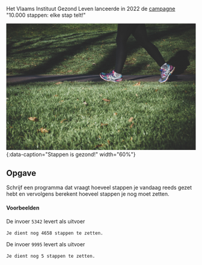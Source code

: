 Het Vlaams Instituut Gezond Leven lanceerde in 2022 de <a href="https://10000stappen.gezondleven.be/" target="_blank">campagne</a> "10.000 stappen: elke stap telt!"

![Stappen is gezond!](media/walking.jpg "Foto door Arek Adeoye op Unsplash."){:data-caption="Stappen is gezond!" width="60%"}

## Opgave
Schrijf een programma dat vraagt hoeveel stappen je vandaag reeds gezet hebt en vervolgens berekent hoeveel stappen je nog moet zetten.

#### Voorbeelden
De invoer `5342` levert als uitvoer
```
Je dient nog 4658 stappen te zetten.
```

De invoer `9995` levert als uitvoer
```
Je dient nog 5 stappen te zetten.
```